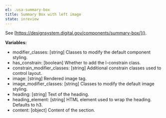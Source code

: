 ```yaml
---
el: .usa-summary-box
title: Summary Box with left image
state: inreview
---
```

See [https://designsystem.digital.gov/components/summary-box/]().

__Variables:__
* modifier_classes: [string] Classes to modify the default component styling.
* has_constrain: [boolean] Whether to add the l-constrain class.
* constrain_modifier_classes: [string] Additional constrain classes used to
  control layout.
* image: [string] Rendered image tag.
* image_modifier_classes: [string] Classes to modify the default image styling.
* heading: [string] Text of the heading.
* heading_element: [string] HTML element used to wrap the heading. Defaults to h3.
* content: [object] Content of the section.
